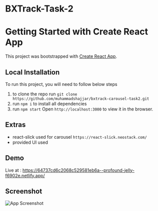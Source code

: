 # BXTrack-Task-2

# Getting Started with Create React App

This project was bootstrapped with [Create React App](https://github.com/facebook/create-react-app).

## Local Installation

To run this project, you will need to follow below steps

1. to clone the repo run `git clone https://github.com/muhammadshajjar/bxtrack-carousel-task2.git`
2. run `npm i` to install all dependencies
3. run `npm start` Open `http://localhost:3000` to view it in the browser.

## Extras

- react-slick used for carousel `https://react-slick.neostack.com/`
- provided UI used

## Demo

Live at : https://64737cd6c2068c529581eb6a--profound-jelly-f6902e.netlify.app/

## Screenshot

![App Screenshot](https://i.ibb.co/W0z1xSx/carouselscreenshot.png)
